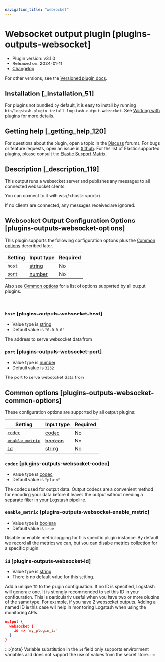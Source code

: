 ```yaml
---
navigation_title: "websocket"
---
```


# Websocket output plugin [plugins-outputs-websocket]


* Plugin version: v3.1.0
* Released on: 2024-01-11
* [Changelog](https://github.com/logstash-plugins/logstash-output-websocket/blob/v3.1.0/CHANGELOG.md)

For other versions, see the [Versioned plugin docs](https://www.elastic.co/guide/en/logstash-versioned-plugins/current/output-websocket-index.md).

## Installation [_installation_51]

For plugins not bundled by default, it is easy to install by running `bin/logstash-plugin install logstash-output-websocket`. See [Working with plugins](https://www.elastic.co/guide/en/logstash/current/working-with-plugins.html) for more details.


## Getting help [_getting_help_120]

For questions about the plugin, open a topic in the [Discuss](http://discuss.elastic.co) forums. For bugs or feature requests, open an issue in [Github](https://github.com/logstash-plugins/logstash-output-websocket). For the list of Elastic supported plugins, please consult the [Elastic Support Matrix](https://www.elastic.co/support/matrix#logstash_plugins).


## Description [_description_119]

This output runs a websocket server and publishes any messages to all connected websocket clients.

You can connect to it with ws://<host\>:<port\>/

If no clients are connected, any messages received are ignored.


## Websocket Output Configuration Options [plugins-outputs-websocket-options]

This plugin supports the following configuration options plus the [Common options](plugins-outputs-websocket.md#plugins-outputs-websocket-common-options) described later.

| Setting | Input type | Required |
| --- | --- | --- |
| [`host`](plugins-outputs-websocket.md#plugins-outputs-websocket-host) | [string](introduction.md#string) | No |
| [`port`](plugins-outputs-websocket.md#plugins-outputs-websocket-port) | [number](introduction.md#number) | No |

Also see [Common options](plugins-outputs-websocket.md#plugins-outputs-websocket-common-options) for a list of options supported by all output plugins.

 

### `host` [plugins-outputs-websocket-host]

* Value type is [string](introduction.md#string)
* Default value is `"0.0.0.0"`

The address to serve websocket data from


### `port` [plugins-outputs-websocket-port]

* Value type is [number](introduction.md#number)
* Default value is `3232`

The port to serve websocket data from



## Common options [plugins-outputs-websocket-common-options]

These configuration options are supported by all output plugins:

| Setting | Input type | Required |
| --- | --- | --- |
| [`codec`](plugins-outputs-websocket.md#plugins-outputs-websocket-codec) | [codec](https://www.elastic.co/guide/en/logstash/current/configuration-file-structure.html#codec) | No |
| [`enable_metric`](plugins-outputs-websocket.md#plugins-outputs-websocket-enable_metric) | [boolean](https://www.elastic.co/guide/en/logstash/current/configuration-file-structure.html#boolean) | No |
| [`id`](plugins-outputs-websocket.md#plugins-outputs-websocket-id) | [string](https://www.elastic.co/guide/en/logstash/current/configuration-file-structure.html#string) | No |

### `codec` [plugins-outputs-websocket-codec]

* Value type is [codec](https://www.elastic.co/guide/en/logstash/current/configuration-file-structure.html#codec)
* Default value is `"plain"`

The codec used for output data. Output codecs are a convenient method for encoding your data before it leaves the output without needing a separate filter in your Logstash pipeline.


### `enable_metric` [plugins-outputs-websocket-enable_metric]

* Value type is [boolean](https://www.elastic.co/guide/en/logstash/current/configuration-file-structure.html#boolean)
* Default value is `true`

Disable or enable metric logging for this specific plugin instance. By default we record all the metrics we can, but you can disable metrics collection for a specific plugin.


### `id` [plugins-outputs-websocket-id]

* Value type is [string](https://www.elastic.co/guide/en/logstash/current/configuration-file-structure.html#string)
* There is no default value for this setting.

Add a unique `ID` to the plugin configuration. If no ID is specified, Logstash will generate one. It is strongly recommended to set this ID in your configuration. This is particularly useful when you have two or more plugins of the same type. For example, if you have 2 websocket outputs. Adding a named ID in this case will help in monitoring Logstash when using the monitoring APIs.

```json
output {
  websocket {
    id => "my_plugin_id"
  }
}
```

::::{note} 
Variable substitution in the `id` field only supports environment variables and does not support the use of values from the secret store.
::::





